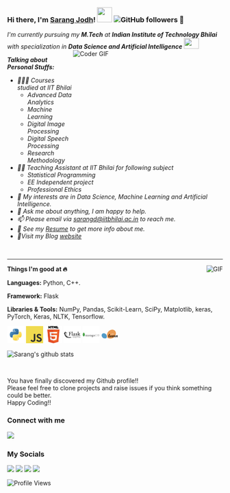 ### Hi there, I'm [Sarang Jodh]()! <img src="https://raw.githubusercontent.com/TheDudeThatCode/TheDudeThatCode/master/Assets/Hi.gif" width=35 height=35> ![GitHub followers](https://img.shields.io/github/followers/sarang-iitb?style=social) 👋

<p>
  <em>
    I'm currently pursuing my <b>M.Tech</b> at <b> Indian Institute of Technology Bhilai </b> with specialization in <b>Data Science and Artificial Intelligence</b> <img src="https://raw.githubusercontent.com/TheDudeThatCode/TheDudeThatCode/master/Assets/Developer.gif" width=35 height=25> 
  </em>
<img align="right" alt="Coder GIF" height=250 width=350 src="https://thumbs.gfycat.com/EvilNextDevilfish-small.gif" />
 </p>


<em>

**Talking about Personal Stuffs:**

- 👨🏽‍💻 Courses studied at IIT Bhilai
  * Advanced Data Analytics
  * Machine Learning
  * Digital Image Processing
  * Digital Speech Processing
  * Research Methodology
- 👨‍🏫 Teaching Assistant at IIT Bhilai for following subject
  * Statistical Programming
  * EE Independent project
  * Professional Ethics
- 🤔 My interests are in Data Science, Machine Learning and Artificial Intelligence.
- 💬 Ask me about anything, I am happy to help.
- 📫 Please email via sarangd@iitbhilai.ac.in to reach me.
- 📝 See my [Resume](https://github.com/linktoresume) to get more info about me.
- 🎯Visit my Blog [website](https://inblog.in/@akshaykadam771)

<br/>
</em>

<hr>
<div>
<p>
<img align="right" alt="GIF" src="https://media.giphy.com/media/L8K62iTDkzGX6/giphy.gif" />

**Things I'm good at :fire:**

**Languages:**  Python, C++.

**Framework:** Flask

**Libraries & Tools:** NumPy, Pandas, Scikit-Learn, SciPy, Matplotlib, keras, PyTorch, Keras, NLTK, Tensorflow.


<code><img height="40" src="https://raw.githubusercontent.com/github/explore/80688e429a7d4ef2fca1e82350fe8e3517d3494d/topics/python/python.png" title="python"></code>
<code><img height="40" src="https://raw.githubusercontent.com/github/explore/80688e429a7d4ef2fca1e82350fe8e3517d3494d/topics/javascript/javascript.png" title="javascript"></code>
<code><img height="40" src="https://raw.githubusercontent.com/github/explore/80688e429a7d4ef2fca1e82350fe8e3517d3494d/topics/html/html.png" title="html"></code>
<code><img height="40" src="https://raw.githubusercontent.com/github/explore/80688e429a7d4ef2fca1e82350fe8e3517d3494d/topics/flask/flask.png" title="flask"></code>
<code><img height="40" src="https://raw.githubusercontent.com/github/explore/80688e429a7d4ef2fca1e82350fe8e3517d3494d/topics/mongodb/mongodb.png" title="mongodb"></code>
<code><img height="40" src="https://raw.githubusercontent.com/github/explore/80688e429a7d4ef2fca1e82350fe8e3517d3494d/topics/scikit-learn/scikit-learn.png" title="sklearn"></code>
</p>
</div>

![Sarang's github stats](https://github-readme-stats.vercel.app/api?username=sarang-iitb&show_icons=true&hide_border=true)

<br/>

You have finally discovered my Github profile!!
<br/>
Please feel free to clone projects and raise issues if you think something could be better.
<br/>
Happy Coding!!

### Connect with me
[<img target="_blank" src="https://img.icons8.com/bubbles/100/000000/secured-letter.png">](mailto:sarangd@iitbhilai.ac.in)


### My Socials

[<img target="_blank" src="https://img.icons8.com/bubbles/100/000000/linkedin.png">](https://www.linkedin.com/in/sarang-jodh-b9423b231/)  [<img target="_blank" src="https://img.icons8.com/bubbles/100/000000/github.png">](https://github.com/sarang-iitb)  [<img target="_blank" src="https://img.icons8.com/bubbles/100/000000/youtube.png">](https://www.youtube.com/channel/UC1y7E2g9NUpfi5ZZwC3U_wg)     [<img target="_blank" src="https://img.icons8.com/bubbles/100/000000/instagram-new.png">](https://www.instagram.com/akshaykadam771/)


![Profile Views](https://komarev.com/ghpvc/?username=sarang-iitb&style=flat-square)

```python

```

